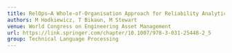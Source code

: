 ```yaml
---
title: RelOps–A Whole-of-Organisation Approach for Reliability Analytics
authors: M Hodkiewicz, T Bikaun, M Stewart
venue: World Congress on Engineering Asset Management
url: https://link.springer.com/chapter/10.1007/978-3-031-25448-2_5
group: Technical Language Processing
---
```

